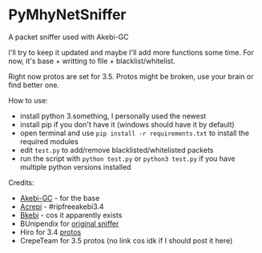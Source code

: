 # PyMhyNetSniffer
A packet sniffer used with Akebi-GC

I'll try to keep it updated and maybe I'll add more functions some time.
For now, it's base + writting to file + blacklist/whitelist.

Right now protos are set for 3.5.
Protos might be broken, use your brain or find better one.

How to use:
- install python 3.something, I personally used the newest
- install pip if you don't have it (windows should have it by default)
- open terminal and use `pip install -r requirements.txt` to install the required modules
- edit `test.py` to add/remove blacklisted/whitelisted packets
- run the script with `python test.py` or `python3 test.py` if you have multiple python versions installed

Credits:
- [Akebi-GC](https://discord.gg/akebi) - for the base
- [Acrepi](https://discord.gg/acrepi) - #ripfreeakebi3.4
- [Bkebi](https://discord.gg/bkebi) - cos it apparently exists
- BUnipendix for [original sniffer](https://github.com/BUnipendix/PyMhyNetSniffer)
- Hiro for 3.4 [protos](https://github.com/NickTheHuy/3.4_proto)
- CrepeTeam for 3.5 protos (no link cos idk if I should post it here)
